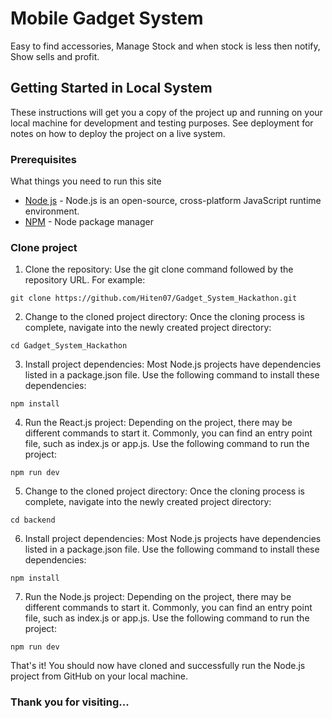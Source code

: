 # Mobile Gadget System

Easy to find accessories, Manage Stock and when stock is less then notify, Show sells and profit.

## Getting Started in Local System

These instructions will get you a copy of the project up and running on your local machine for development and testing purposes. See deployment for notes on how to deploy the project on a live system.

### Prerequisites

What things you need to run this site
* [Node js](https://nodejs.org/en/download) - Node.js is an open-source, cross-platform JavaScript runtime environment.
* [NPM](https://sourceforge.net/projects/npm.mirror/) - Node package manager


### Clone project

1. Clone the repository: Use the git clone command followed by the repository URL. For example:

```
git clone https://github.com/Hiten07/Gadget_System_Hackathon.git
```

2. Change to the cloned project directory: Once the cloning process is complete, navigate into the newly created project directory:

```
cd Gadget_System_Hackathon
```

3. Install project dependencies: Most Node.js projects have dependencies listed in a package.json file. Use the following command to install these dependencies:

```
npm install
```

4. Run the React.js project: Depending on the project, there may be different commands to start it. Commonly, you can find an entry point file, such as index.js or app.js. Use the following command to run the project:

```
npm run dev
```

5. Change to the cloned project directory: Once the cloning process is complete, navigate into the newly created project directory:

```
cd backend
```

6. Install project dependencies: Most Node.js projects have dependencies listed in a package.json file. Use the following command to install these dependencies:

```
npm install
```

7. Run the Node.js project: Depending on the project, there may be different commands to start it. Commonly, you can find an entry point file, such as index.js or app.js. Use the following command to run the project:

```
npm run dev
```

That's it! You should now have cloned and successfully run the Node.js project from GitHub on your local machine.

### Thank you for visiting...
